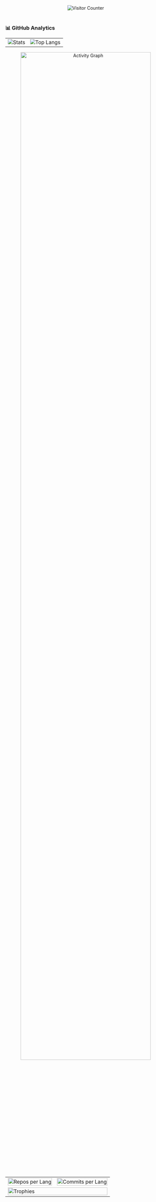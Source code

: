 <div align="center">
  <img src="https://profile-counter.glitch.me/neomlet/count.svg" alt="Visitor Counter" style="margin-bottom: 20px;">
</div>

### 📊 GitHub Analytics

<table>
  <tr>
    <td valign="top">
      <img src="https://github-readme-stats-sigma-five.vercel.app/api?username=neomlet&show_icons=true&theme=vision-friendly-dark&include_all_commits=true&count_private=true&hide_border=true" alt="Stats" style="max-width: 100%;">
    </td>
    <td valign="top">
      <img src="https://github-readme-stats-sigma-five.vercel.app/api/top-langs/?username=neomlet&layout=compact&theme=vision-friendly-dark&hide_border=true&langs_count=8&exclude_repo=archived-repos" alt="Top Langs" style="max-width: 100%;">
    </td>
  </tr>
</table>

<div align="center">
  <img src="https://github-readme-activity-graph.vercel.app/graph?username=neomlet&theme=react-dark&area=true&hide_border=true&custom_title=Contribution%20Timeline" alt="Activity Graph" width="90%">
</div>

<table>
  <tr>
    <td>
      <img src="https://github-profile-summary-cards.vercel.app/api/cards/repos-per-language?username=neomlet&theme=github_dark" alt="Repos per Lang" width="100%">
    </td>
    <td>
      <img src="https://github-profile-summary-cards.vercel.app/api/cards/most-commit-language?username=neomlet&theme=github_dark" alt="Commits per Lang" width="100%">
    </td>
  </tr>
  <tr>
    <td colspan="2">
      <img src="https://github-profile-trophy.vercel.app/?username=neomlet&theme=onedark&margin-w=15&no-frame=true&row=2&column=4" alt="Trophies" width="100%">
    </td>
  </tr>
</table>
